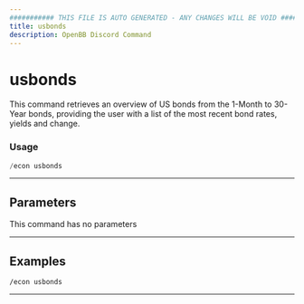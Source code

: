 ```yaml
---
########### THIS FILE IS AUTO GENERATED - ANY CHANGES WILL BE VOID ###########
title: usbonds
description: OpenBB Discord Command
---
```


# usbonds

This command retrieves an overview of US bonds from the 1-Month to 30-Year bonds, providing the user with a list of the most recent bond rates, yields and change.
### Usage

```python wordwrap
/econ usbonds
```

---

## Parameters

This command has no parameters



---

## Examples

```
/econ usbonds
```
---
